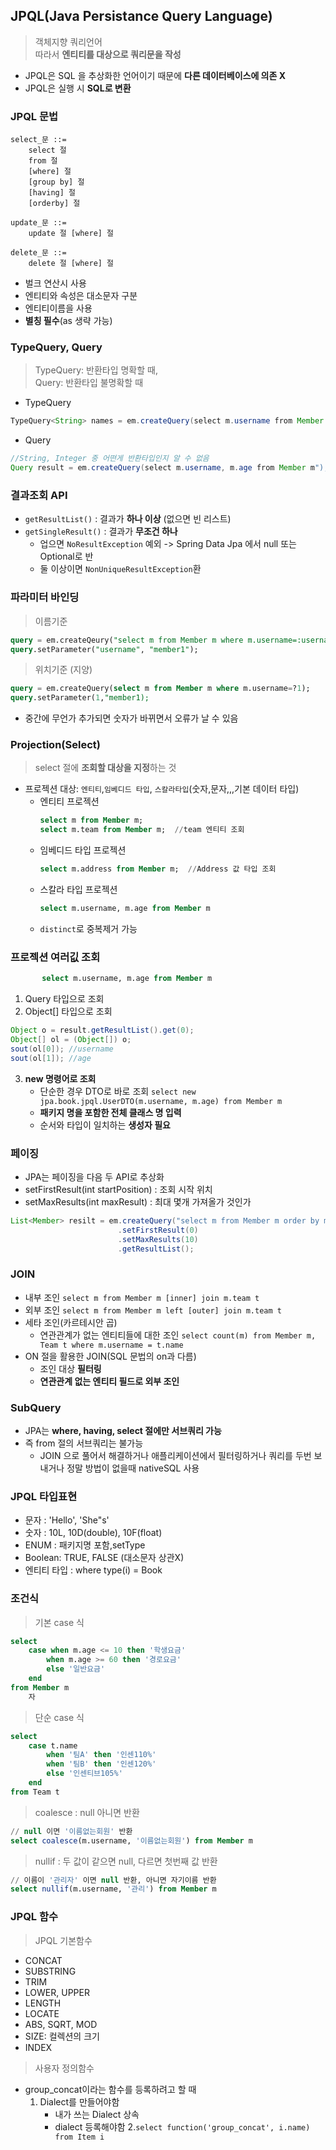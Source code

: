 ## JPQL(Java Persistance Query Language)
> 객체지향 쿼리언어<br>
> 따라서 **엔티티를 대상으로 쿼리문을 작성** 
- JPQL은 SQL 을 추상화한 언어이기 때문에 **다른 데이터베이스에 의존 X**
- JPQL은 실행 시 **SQL로 변환**

### JPQL 문법
```text
select_문 ::=
    select 절
    from 절
    [where] 절
    [group by] 절
    [having] 절
    [orderby] 절

update_문 ::= 
    update 절 [where] 절

delete_문 ::= 
    delete 절 [where] 절
```
- 벌크 연산시 사용
- 엔티티와 속성은 대소문자 구분
- 엔티티이름을 사용
- **별칭 필수**(as 생략 가능)

### TypeQuery, Query
> TypeQuery: 반환타입 명확할 때, <br>
> Query: 반환타입 불명확할 때

- TypeQuery
```java
TypeQuery<String> names = em.createQuery(select m.username from Member m where m.age > 18", String.class);
```
- Query
```java
//String, Integer 중 어떤게 반환타입인지 알 수 없음
Query result = em.createQuery(select m.username, m.age from Member m");
```

### 결과조회 API
- `getResultList()` : 결과가 **하나 이상** (없으면 빈 리스트)
- `getSingleResult()` : 결과가 **무조건 하나**
    - 업으면 `NoResultException` 예외 -> Spring Data Jpa 에서 null 또는 Optional로 반
    - 둘 이상이면 `NonUniqueResultException`환
    
### 파라미터 바인딩
> 이름기준
```sql
query = em.createQeury("select m from Member m where m.username=:username");
query.setParameter("username", "member1");
```
> 위치기준 (지양)
```sql
query = em.createQuery(select m from Member m where m.username=?1);
query.setParameter(1,"member1);
```
- 중간에 무언가 추가되면 숫자가 바뀌면서 오류가 날 수 있음

### Projection(Select)
> select 절에 **조회할 대상을 지정**하는 것
- 프로젝션 대상: `엔티티`,`임베디드 타입`, `스칼라타입`(숫자,문자,,,기본 데이터 타입)
    - 엔티티 프로젝션
        ```sql
        select m from Member m;
      select m.team from Member m;  //team 엔티티 조회
      ```
    - 임베디드 타입 프로젝션
        ```sql
        select m.address from Member m;  //Address 값 타입 조회
      ```
    - 스칼라 타입 프로젝션
        ```sql
        select m.username, m.age from Member m  
      ```
    - `distinct`로 중복제거 가능
    
### 프로젝션 여러깂 조회
 ```sql
        select m.username, m.age from Member m  
 ```
1. Query 타입으로 조회
2. Object[] 타입으로 조회
```java
Object o = result.getResultList().get(0);
Object[] ol = (Object[]) o;
sout(ol[0]); //username
sout(ol[1]); //age
```
3. **new 명령어로 조회**
    - 단순한 경우 DTO로 바로 조회
        `select new jpa.book.jpql.UserDTO(m.username, m.age) from Member m`
    - **패키지 명을 포함한 전체 클래스 명 입력**
    - 순서와 타입이 일치하는 **생성자 필요** 
    
    
### 페이징
- JPA는 페이징을 다음 두 API로 추상화
- setFirstResult(int startPosition) : 조회 시작 위치
- setMaxResults(int maxResult) : 최대 몇개 가져올가 것인가
```java
List<Member> resilt = em.createQuery("select m from Member m order by m.age desc", Member.class)
                        .setFirstResult(0)
                        .setMaxResults(10)
                        .getResultList();
```

### JOIN
- 내부 조인
`select m from Member m [inner] join m.team t`
- 외부 조인
`select m from Member m left [outer] join m.team t`
- 세타 조인(카르테시안 곱)
    - 연관관계가 없는 엔티티들에 대한 조인
`select count(m) from Member m, Team t where m.username = t.name`
- ON 절을 활용한 JOIN(SQL 문법의 on과 다름)
    - 조인 대상 **필터링**
    - **연관관계 없는 엔티티 필드로 외부 조인**
    
### SubQuery
- JPA는 **where, having, select 절에만 서브쿼리 가능**
- 즉 from 절의 서브쿼리는 불가능
    - JOIN 으로 풀어서 해결하거나 애플리케이션에서 필터링하거나 쿼리를 두번 보내거나 정말 방법이 없을때 nativeSQL 사용
    
### JPQL 타입표현
- 문자 : 'Hello', 'She"s'
- 숫자 : 10L, 10D(double), 10F(float)
- ENUM : 패키지명 포함,setType
- Boolean: TRUE, FALSE (대소문자 상관X)
- 엔티티 타입 : where type(i) = Book 

### 조건식
> 기본 case 식
```sql
select 
    case when m.age <= 10 then '학생요금'
        when m.age >= 60 then '경로요금'
        else '일반요금'
    end
from Member m
    자
```
> 단순 case 식
```sql
select 
    case t.name
        when '팀A' then '인센110%'
        when '팀B' then '인센120%'
        else '인센티브105%'
    end
from Team t
```
> coalesce : null 아니면 반환
```sql
// null 이면 '이름없는회원' 반환
select coalesce(m.username, '이름없는회원') from Member m
```
> nullif : 두 값이 같으면 null, 다르면 첫번째 값 반환
```sql
// 이름이 '관리자' 이면 null 반환, 아니면 자기이름 반환
select nullif(m.username, '관리') from Member m
```

### JPQL 함수
> JPQL 기본함수
- CONCAT
- SUBSTRING
- TRIM
- LOWER, UPPER
- LENGTH
- LOCATE
- ABS, SQRT, MOD
- SIZE: 컬렉션의 크기
- INDEX

> 사용자 정의함수
- group_concat이라는 함수를 등록하려고 할 때
    1. Dialect를 만들어야함
        - 내가 쓰는 Dialect 상속
        - dialect 등록해야함
    2.`select function('group_concat', i.name) from Item i`